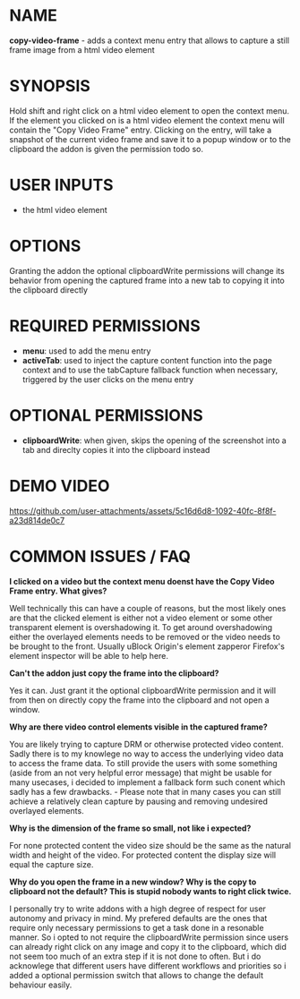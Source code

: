 # NAME

**copy-video-frame** - adds a context menu entry that allows to capture a still frame image from a html video element

# SYNOPSIS

Hold shift and right click on a html video element to open the context menu. If the element you clicked on is a html video element the context menu will contain the "Copy Video Frame" entry. Clicking on the entry, will take a snapshot of the current video frame and save it to a popup window or to the clipboard the addon is given the permission todo so.

# USER INPUTS

- the html video element 

# OPTIONS

Granting the addon the optional clipboardWrite permissions will change its behavior from opening the captured frame into a new tab to copying it into the clipboard directly

# REQUIRED PERMISSIONS

- **menu**: used to add the menu entry
- **activeTab**: used to inject the capture content function into the page context and to use the tabCapture fallback function when necessary, triggered by the user clicks on the menu entry

# OPTIONAL PERMISSIONS

- **clipboardWrite**: when given, skips the opening of the screenshot into a tab and direclty copies it into the clipboard instead 

# DEMO VIDEO

https://github.com/user-attachments/assets/5c16d6d8-1092-40fc-8f8f-a23d814de0c7

# COMMON ISSUES / FAQ 

**I clicked on a video but the context menu doenst have the Copy Video Frame entry. What gives?**

Well technically this can have a couple of reasons, but the most likely ones are that the clicked element is either not a video element or some other transparent element is overshadowing it. To get around overshadowing either the overlayed elements needs to be removed or the video needs to be brought to the front. Usually uBlock Origin's element zapperor Firefox's element inspector will be able to help here.

**Can't the addon just copy the frame into the clipboard?**

Yes it can. Just grant it the optional clipboardWrite permission and it will from then on directly copy the frame into the clipboard and not open a window.

**Why are there video control elements visible in the captured frame?**

You are likely trying to capture DRM or otherwise protected video content. 
Sadly there is to my knowlege no way to access the underlying video data to access the frame data. To still provide the users with some something (aside from an not very helpful error message) that might be usable for many usecases, i decided to implement a fallback form such conent which sadly has a few drawbacks. - Please note that in many cases you can still achieve a relatively clean capture by pausing and removing undesired overlayed elements.

**Why is the dimension of the frame so small, not like i expected?**

For none protected content the video size should be the same as the natural width and height of the video. For protected content the display size will equal the capture size. 

**Why do you open the frame in a new window? Why is the copy to clipboard not the default? This is stupid nobody wants to right click twice.**

I personally try to write addons with a high degree of respect for user autonomy and privacy in mind. My prefered defaults are the ones that require only necessary permissions to get a task done in a resonable manner. So i opted to not require the clipboardWrite permission since users can already right click on any image and copy it to the clipboard, which did not seem too much of an extra step if it is not done to often. But i do acknowlege that different users have different workflows and priorities so i added a optional permission switch that allows to change the default behaviour easily.
